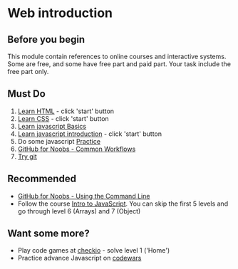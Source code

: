 # Web introduction

## Before you begin
This module contain references to online courses and interactive systems.
Some are free, and some have free part and paid part.
Your task include the free part only.

## Must Do
1. [Learn HTML](https://www.codecademy.com/learn/learn-html) - click 'start' button
2. [Learn CSS](https://www.codecademy.com/learn/learn-css) - click 'start' button
3. [Learn javascript Basics](https://www.javascript.com/try)
4. [Learn javascript introduction](https://www.codecademy.com/learn/introduction-to-javascript) - click 'start' button
5. Do some javascript [Practice](https://www.learn-js.org/)
6. [GitHub for Noobs - Common Workflows](https://www.youtube.com/watch?v=_ALeswWzpBo)
7. [Try git](https://try.github.io/levels/1/challenges/1)


## Recommended
- [GitHub for Noobs - Using the Command Line](https://www.youtube.com/watch?v=JPKOESR1k04)
- Follow the course [Intro to JavaScript](https://www.udacity.com/course/intro-to-javascript--ud803).
  You can skip the first 5 levels and go through level 6 (Arrays) and 7 (Object)
  
## Want some more?
- Play code games at [checkio](https://checkio.org/) - solve level 1 ('Home')
- Practice advance Javascript on [codewars](https://www.codewars.com/join?language=javascript)


